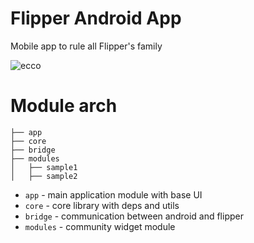 # Flipper Android App

Mobile app to rule all Flipper's family

![ecco](https://user-images.githubusercontent.com/5871715/90445233-04748100-e0e8-11ea-9e74-19390b0acfb4.png)

# Module arch

```
├── app
├── core
├── bridge
├── modules
│   ├── sample1
│   ├── sample2
```

- `app` - main application module with base UI
- `core` - core library with deps and utils
- `bridge` - communication between android and flipper
- `modules` - community widget module

